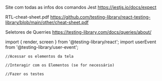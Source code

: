 Site com todas as infos dos comandos Jest
https://jestjs.io/docs/expect
<!--  -->

RTL-cheat-sheet.pdf
https://github.com/testing-library/react-testing-library/blob/main/other/cheat-sheet.pdf

<!--  -->

Seletores de Querries
https://testing-library.com/docs/queries/about/

<!--  -->
import { render, screen } from '@testing-library/react';
import userEvent from '@testing-library/user-event';

	//Acessar os elementos da tela 

	//Interagir com os Elementos (se for necessário)

	//Fazer os testes

